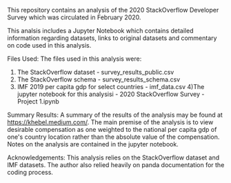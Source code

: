 This repository contains an analysis of the 2020 StackOverflow Developer Survey which was circulated in February 2020.   

 This analsis includes a Jupyter Notebook which contains detailed information regarding datasets, links to original datasets and commentary on code used in this analysis.

 Files Used:
 The files used in this analysis were:
 1) The StackOverflow dataset - survey_results_public.csv
 2) The StackOverflow schema - survey_results_schema.csv
 3) IMF 2019 per capita gdp for select countries -
 imf_data.csv
 4)The jupyter notebook for this analysisi - 2020 StackOverflow Survey - Project 1.ipynb

 Summary Results:
 A summary of the results of the analysis may be found at https://khebel.medium.com/.  The main premise of the analysis is to view desirable compensation as one weighted to the national per capita gdp of one's country location rather than the absolute value of the compensation.   Notes on the analysis are contained in the jupyter notebook.



 Acknowledgements:
 This analysis relies on the StackOverflow dataset and IMF datasets.    The author also relied heavily on panda documentation for the coding process.  
